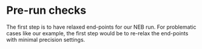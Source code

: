 # Pre-run checks

The first step is to have relaxed end-points for our NEB run. For problematic cases like our example, the first step would be to re-relax the end-points with minimal precision settings.
